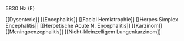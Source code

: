 5830 Hz (E)

[[Dysenterie]]
[[Encephalitis]]
[[Facial Hemiatrophie]]
[[Herpes Simplex Encephalitis]]
[[Herpetische Acute N. Encephalitis]]
[[Karzinom]]
[[Meningoenzephalitis]]
[[Nicht-kleinzelligem Lungenkarzinom]]